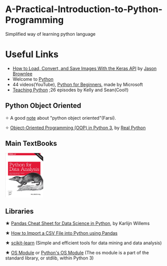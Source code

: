 # A-Practical-Introduction-to-Python-Programming
Simplified way of learning python language 
# Useful Links
- <a href="https://machinelearningmastery.com/how-to-load-convert-and-save-images-with-the-keras-api/">How to Load, Convert, and Save Images With the Keras API</a> by <a href="https://machinelearningmastery.com">Jason Brownlee</a>
- Welcome to <a href="https://www.python.org/">Python</a>
- 44 videos(YouTube), <a href="https://www.youtube.com/playlist?list=PLlrxD0HtieHhS8VzuMCfQD4uJ9yne1mE6&app=desktop">Python for Beginners</a>, made by Microsoft
- <a href="https://www.teachingpython.fm/page/2">Teaching Python</a> ;26 episodes by Kelly and Sean(Cool!)
## Python Object Oriented
&#10023; A good <a href="http://www.tahlildadeh.com/Files/Articles/18.%20Python%20object-oriented.pdf">note</a> about "python object oriented"(Farsi). 

&#10023; <a href="https://realpython.com/python3-object-oriented-programming/#classes-in-python">Object-Oriented Programming (OOP) in Python 3</a>, by <a href="https://realpython.com/">Real Python</a>
## Main TextBooks
<img src="https://github.com/Erfaan-Rostami/A-Practical-Introduction-to-Python-Programming/blob/master/python%20for%20data%20analysis.jpg"  title="Python for data analysis" height="140" width="120"/>

## Libraries 
&#9733; <a href="https://www.datacamp.com/community/blog/python-pandas-cheat-sheet?utm_source=adwords_ppc&utm_campaignid=1455363063&utm_adgroupid=65083631748&utm_device=c&utm_keyword=&utm_matchtype=b&utm_network=g&utm_adpostion=1t1&utm_creative=332602034364&utm_targetid=aud-299261629574:dsa-473406587915&utm_loc_interest_ms=&utm_loc_physical_ms=2364&gclid=CjwKCAjw9L_tBRBXEiwAOWVVCcUHfJqchmCceTCSlUu043Czi2LWn2o0-P_0TxPA2zRpdNhLdx1VOxoCNnIQAvD_BwE">Pandas Cheat Sheet for Data Science in Python</a>, by Karlijn Willems

&#9733; <a href="https://datatofish.com/import-csv-file-python-using-pandas/">How to Import a CSV File into Python using Pandas</a>

&#9733; <a href="">scikit-learn</a> (Simple and efficient tools for data mining and data analysis)

&#9733; <a href="https://pythonprogramming.net/python-3-os-module/">OS Module</a> or <a href="https://www.pythonforbeginners.com/os/pythons-os-module">Python's OS Module</a> (The os module is a part of the standard library, or stdlib, within Python 3)
